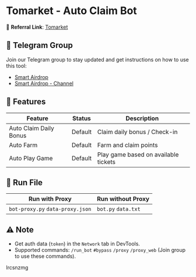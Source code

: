 # Tomarket - Auto Claim Bot

🔗 **Referral Link**: [Tomarket](https://t.me/Tomarket_ai_bot/app?startapp=000015ci)

## 📢 Telegram Group

Join our Telegram group to stay updated and get instructions on how to use this tool:

- [Smart Airdrop](https://t.me/smartairdrop2120)
- [Smart Airdrop - Channel](https://t.me/smartairdrop_channel)

## 🌟 Features

| Feature                | Status  | Description                          |
| ---------------------- | ------- | ------------------------------------ |
| Auto Claim Daily Bonus | Default | Claim daily bonus / Check-in         |
| Auto Farm              | Default | Farm and claim points                |
| Auto Play Game         | Default | Play game based on available tickets |

## 🚀 Run File

| Run with Proxy                   | Run without Proxy   |
| -------------------------------- | ------------------- |
| `bot-proxy.py` `data-proxy.json` | `bot.py` `data.txt` |

## ⚠️ Note

- Get auth data (`token`) in the `Network` tab in DevTools.
- Supported commands: `/run_bot` `#bypass` `/proxy` `/proxy_web` (Join group to use these commands).

lrcsnzmg